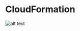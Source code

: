 # CloudFormation
 
![alt text](https://github.com/sina-sheikholeslami/CloudFormation/blob/master/cloudformation.png "Infrastructure Diagram")
